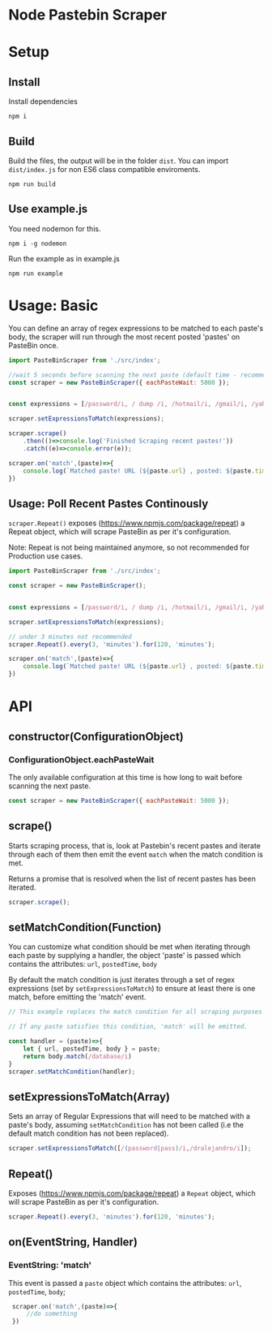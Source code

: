 # Node Pastebin Scraper

# Setup

## Install 
Install dependencies

```npm i```

## Build

Build the files, the output will be in the folder `dist`. You can import `dist/index.js` for non ES6 class compatible enviroments.

```npm run build```

## Use example.js

You need nodemon for this.

```npm i -g nodemon```

Run the example as in example.js

```npm run example```


# Usage: Basic 

You can define an array of regex expressions to be matched to each paste's body, the scraper will run through the most recent posted 'pastes' on PasteBin once.

```javascript
import PasteBinScraper from './src/index';

//wait 5 seconds before scanning the next paste (default time - recommended).
const scraper = new PasteBinScraper({ eachPasteWait: 5000 });


const expressions = [/password/i, / dump /i, /hotmail/i, /gmail/i, /yahoo/i, /hack/i, /leak/i, /db_pass/i, /db_password/i, /href/i, /class/i];

scraper.setExpressionsToMatch(expressions);

scraper.scrape()
    .then(()=>console.log('Finished Scraping recent pastes!'))
    .catch((e)=>console.error(e));

scraper.on('match',(paste)=>{
    console.log(`Matched paste! URL (${paste.url} , posted: ${paste.timePosted}`)
})
```

## Usage: Poll Recent Pastes Continously

`scraper.Repeat()` exposes (https://www.npmjs.com/package/repeat) a Repeat object, which will scrape PasteBin as per it's configuration.

Note: Repeat is not being maintained anymore, so not recommended for Production use cases.

```javascript
import PasteBinScraper from './src/index';

const scraper = new PasteBinScraper();


const expressions = [/password/i, / dump /i, /hotmail/i, /gmail/i, /yahoo/i, /hack/i, /leak/i, /db_pass/i, /db_password/i, /href/i, /class/i];

scraper.setExpressionsToMatch(expressions);

// under 3 minutes not recommended
scraper.Repeat().every(3, 'minutes').for(120, 'minutes');

scraper.on('match',(paste)=>{
    console.log(`Matched paste! URL (${paste.url} , posted: ${paste.timePosted}`)
})
```

# API

## constructor(ConfigurationObject)

### ConfigurationObject.eachPasteWait

The only available configuration at this time is how long to wait before scanning the next paste.

```javascript
const scraper = new PasteBinScraper({ eachPasteWait: 5000 });
```

## scrape()

Starts scraping process, that is, look at Pastebin's recent pastes and iterate through each of them then emit the event `match` when the match condition is met.

Returns a promise that is resolved when the list of recent pastes has been iterated.

```javascript
scraper.scrape();
```

## setMatchCondition(Function)

You can customize what condition should be met when iterating through each paste by supplying a handler, the object 'paste' is passed which contains the attributes: `url`, `postedTime`, `body`

By default the match condition is just iterates through a set of regex expressions (set by `setExpressionsToMatch`) to ensure at least there is one match, before emitting the 'match' event.

```javascript
// This example replaces the match condition for all scraping purposes

// If any paste satisfies this condition, 'match' will be emitted.

const handler = (paste)=>{
    let { url, postedTime, body } = paste;
    return body.match(/database/i)
}
scraper.setMatchCondition(handler);
```

## setExpressionsToMatch(Array)

Sets an array of Regular Expressions that will need to be matched with a paste's body, assuming `setMatchCondition` has not been called (i.e the default match condition has not been replaced).

```javascript
scraper.setExpressionsToMatch([/(password|pass)/i,/dralejandro/i]);
```

## Repeat()

Exposes (https://www.npmjs.com/package/repeat) a `Repeat` object, which will scrape PasteBin as per it's configuration.

```javascript
scraper.Repeat().every(3, 'minutes').for(120, 'minutes');
```

## on(EventString, Handler)

### EventString: 'match'

This event is passed a `paste` object which contains the attributes: `url`, `postedTime`, `body`;

```javascript
 scraper.on('match',(paste)=>{
     //do something
 })
```
